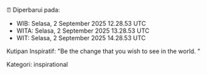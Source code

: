 ⏰ Diperbarui pada:
- WIB: Selasa, 2 September 2025 12.28.53 UTC
- WITA: Selasa, 2 September 2025 13.28.53 UTC
- WIT: Selasa, 2 September 2025 14.28.53 UTC

Kutipan Inspiratif:
"Be the change that you wish to see in the world. "


Kategori: inspirational

